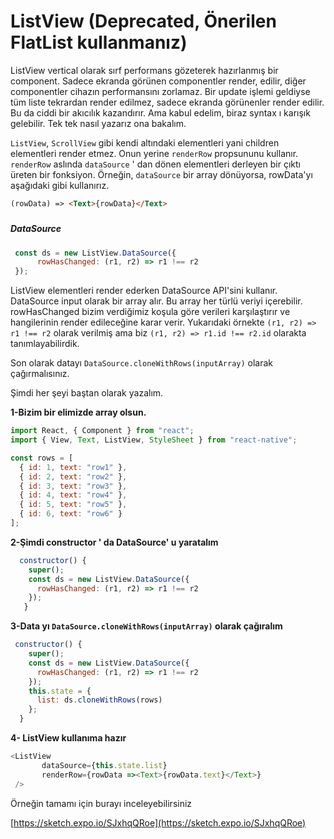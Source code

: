 # ListView \(Deprecated, Önerilen FlatList kullanmanız\)

ListView vertical olarak sırf performans gözeterek hazırlanmış bir component. Sadece ekranda görünen componentler render, edilir, diğer componentler cihazın performansını zorlamaz. Bir update işlemi geldiyse tüm liste tekrardan render edilmez, sadece ekranda görünenler render edilir. Bu da ciddi bir akıcılık kazandırır. Ama kabul edelim, biraz syntax ı karışık gelebilir. Tek tek nasıl yazarız ona bakalım.

`ListView`, `ScrollView` gibi kendi altındaki elementleri yani children elementleri render etmez. Onun yerine `renderRow` propsununu kullanır. `renderRow` aslında `dataSource` ' dan dönen elementleri derleyen bir çıktı üreten bir fonksiyon. Örneğin, `dataSource` bir array dönüyorsa, rowData'yı aşağıdaki gibi kullanırız.

```html
(rowData) => <Text>{rowData}</Text>
```

##### 

##### DataSource

```js
 const ds = new ListView.DataSource({
      rowHasChanged: (r1, r2) => r1 !== r2
 });
```

ListView elementleri render ederken DataSource API'sini kullanır. DataSource input olarak bir array alır. Bu array her türlü veriyi içerebilir. rowHasChanged bizim verdiğimiz koşula göre verileri karşılaştırır ve hangilerinin render edileceğine karar verir. Yukarıdaki örnekte `(r1, r2) => r1 !== r2` olarak verilmiş ama biz `(r1, r2) => r1.id !== r2.id` olarakta tanımlayabilirdik.

Son olarak datayı `DataSource.cloneWithRows(inputArray)` olarak çağırmalısınız.

Şimdi her şeyi baştan olarak yazalım.

**1-Bizim bir elimizde array olsun.**

```js
import React, { Component } from "react";
import { View, Text, ListView, StyleSheet } from "react-native";

const rows = [
  { id: 1, text: "row1" },
  { id: 2, text: "row2" },
  { id: 3, text: "row3" },
  { id: 4, text: "row4" },
  { id: 5, text: "row5" },
  { id: 6, text: "row6" }
];
```

**2-Şimdi constructor ' da DataSource' u yaratalım**

```js
  constructor() {
    super();
    const ds = new ListView.DataSource({
      rowHasChanged: (r1, r2) => r1 !== r2
    });  
   }
```

**3-Data yı **`DataSource.cloneWithRows(inputArray)`** olarak çağıralım**

```js
 constructor() {
    super();
    const ds = new ListView.DataSource({
      rowHasChanged: (r1, r2) => r1 !== r2
    });
    this.state = {
      list: ds.cloneWithRows(rows)
    };
  }
```

**4- ListView kullanıma hazır**

```js
<ListView
       dataSource={this.state.list}
       renderRow={rowData =><Text>{rowData.text}</Text>}
 />
```

Örneğin tamamı için burayı inceleyebilirsiniz

[https://sketch.expo.io/SJxhqQRoe](https://sketch.expo.io/SJxhqQRoe)

